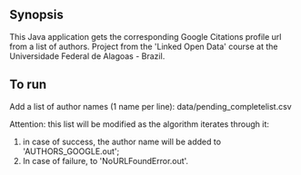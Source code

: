 ## Synopsis

This Java application gets the corresponding Google Citations profile url from a list of authors. Project from the 'Linked Open Data' course at the Universidade Federal de Alagoas - Brazil.

## To run

Add a list of author names (1 name per line): data/pending_completelist.csv

Attention: this list will be modified as the algorithm iterates through it: 

1. in case of success, the author name will be added to 'AUTHORS_GOOGLE.out';
2. In case of failure, to 'NoURLFoundError.out'.  